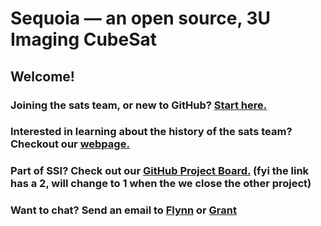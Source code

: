 # Sequoia — an open source, 3U Imaging CubeSat
## Welcome! 

### **Joining the sats team, or new to GitHub?** [Start here.](START_HERE.md)

### **Interested in learning about the history of the sats team?** Checkout our [webpage.](https://ssi.stanford.edu/teams/satellites)

### **Part of SSI?** Check out our [GitHub Project Board.](https://github.com/orgs/stanford-ssi/projects/2) (fyi the link has a 2, will change to 1 when the we close the other project)

### **Want to chat?** Send an email to [Flynn](mailto:flynnd@stanford.edu) or [Grant](mailto:gregen@stanford.edu)
